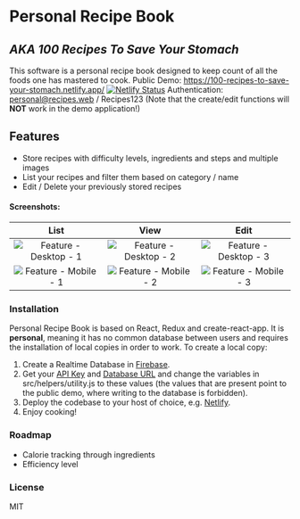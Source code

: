 # Personal Recipe Book

## _AKA 100 Recipes To Save Your Stomach_

This software is a personal recipe book designed to keep count of all the foods one has mastered to cook.
Public Demo: https://100-recipes-to-save-your-stomach.netlify.app/
[![Netlify Status](https://api.netlify.com/api/v1/badges/002bb89e-7e94-4eb4-ae7a-c44c3a5cda1d/deploy-status)](https://app.netlify.com/sites/100-recipes-to-save-your-stomach/deploys)
Authentication: personal@recipes.web / Recipes123 (Note that the create/edit functions will **NOT** work in the demo application!)

## Features

-   Store recipes with difficulty levels, ingredients and steps and multiple images
-   List your recipes and filter them based on category / name
-   Edit / Delete your previously stored recipes

#### Screenshots:

|                    List                     |                    View                     |                    Edit                     |
| :-----------------------------------------: | :-----------------------------------------: | :-----------------------------------------: |
| ![Feature - Desktop - 1][feature-desktop-1] | ![Feature - Desktop - 2][feature-desktop-2] | ![Feature - Desktop - 3][feature-desktop-3] |
|  ![Feature - Mobile - 1][feature-mobile-1]  |  ![Feature - Mobile - 2][feature-mobile-2]  |  ![Feature - Mobile - 3][feature-mobile-3]  |

### Installation

Personal Recipe Book is based on React, Redux and create-react-app. It is **personal**, meaning it has no common database between users and requires the installation of local copies in order to work. To create a local copy:

1. Create a Realtime Database in [Firebase](https://firebase.google.com/docs/database).
2. Get your [API Key](https://firebase.google.com/docs/projects/api-keys#create-api-keys) and [Database URL](https://firebase.google.com/docs/database/web/start#initialize_the_javascript_sdk) and change the variables in src/helpers/utility.js to these values (the values that are present point to the public demo, where writing to the database is forbidden).
3. Deploy the codebase to your host of choice, e.g. [Netlify](https://www.netlify.com/blog/2016/09/29/a-step-by-step-guide-deploying-on-netlify/).
4. Enjoy cooking!

### Roadmap

-   Calorie tracking through ingredients
-   Efficiency level

### License

MIT

[feature-desktop-1]: https://i.imgur.com/gblOKlQ.jpg 'Feature - Desktop - 1'
[feature-desktop-2]: https://i.imgur.com/VrD1an7.jpg 'Feature - Desktop - 2'
[feature-desktop-3]: https://i.imgur.com/oK51xFj.jpg 'Feature - Desktop - 3'
[feature-mobile-1]: https://i.imgur.com/Re4bOaV.jpg 'Feature - Mobile - 1'
[feature-mobile-2]: https://i.imgur.com/qwhiGbf.jpg 'Feature - Mobile - 2'
[feature-mobile-3]: https://i.imgur.com/CebfrCa.jpg 'Feature - Mobile - 3'
